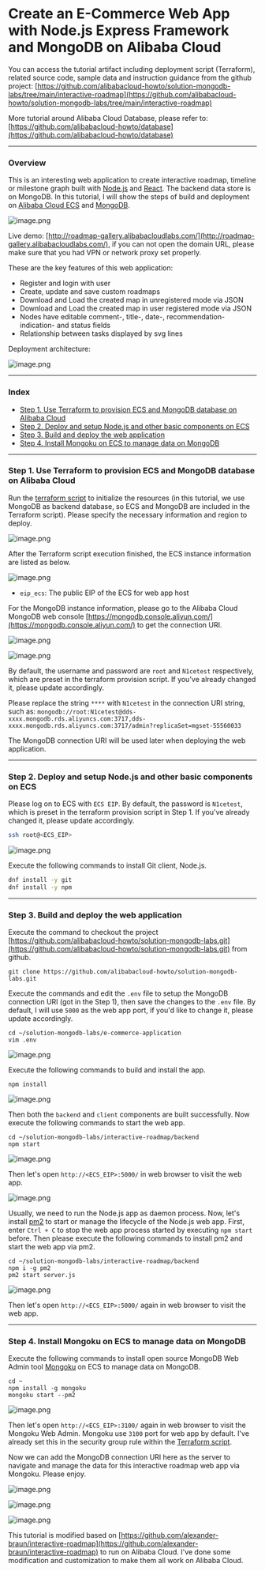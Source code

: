 # Create an E-Commerce Web App with Node.js Express Framework and MongoDB on Alibaba Cloud

You can access the tutorial artifact including deployment script (Terraform), related source code, sample data and instruction guidance from the github project:
[https://github.com/alibabacloud-howto/solution-mongodb-labs/tree/main/interactive-roadmap](https://github.com/alibabacloud-howto/solution-mongodb-labs/tree/main/interactive-roadmap)

More tutorial around Alibaba Cloud Database, please refer to:
[https://github.com/alibabacloud-howto/database](https://github.com/alibabacloud-howto/database)

---
### Overview

This is an interesting web application to create interactive roadmap, timeline or milestone graph built with [Node.js](https://nodejs.org/) and [React](https://reactjs.org/). The backend data store is on MongoDB. In this tutorial, I will show the steps of build and deployment on [Alibaba Cloud ECS](https://www.alibabacloud.com/product/ecs) and [MongoDB](https://www.alibabacloud.com/product/apsaradb-for-mongodb).

![image.png](https://github.com/alibabacloud-howto/solution-mongodb-labs/raw/main/interactive-roadmap/images/app_screenshot.png)

Live demo: [http://roadmap-gallery.alibabacloudlabs.com/](http://roadmap-gallery.alibabacloudlabs.com/), if you can not open the domain URL, please make sure that you had VPN or network proxy set properly.

These are the key features of this web application:
- Register and login with user
- Create, update and save custom roadmaps
- Download and Load the created map in unregistered mode via JSON
- Download and Load the created map in user registered mode via JSON
- Nodes have editable comment-, title-, date-, recommendation-indication- and status fields
- Relationship between tasks displayed by svg lines

Deployment architecture:

![image.png](https://github.com/alibabacloud-howto/solution-mongodb-labs/raw/main/interactive-roadmap/images/archi.png)

---
### Index

- [Step 1. Use Terraform to provision ECS and MongoDB database on Alibaba Cloud](https://github.com/alibabacloud-howto/solution-mongodb-labs/tree/main/interactive-roadmap#step-1-use-terraform-to-provision-ecs-and-mongodb-database-on-alibaba-cloud)
- [Step 2. Deploy and setup Node.js and other basic components on ECS](https://github.com/alibabacloud-howto/solution-mongodb-labs/tree/main/interactive-roadmap#step-2-deploy-and-setup-nodejs-and-other-basic-components-on-ecs)
- [Step 3. Build and deploy the web application](https://github.com/alibabacloud-howto/solution-mongodb-labs/tree/main/interactive-roadmap#step-3-build-and-deploy-the-web-application)
- [Step 4. Install Mongoku on ECS to manage data on MongoDB](https://github.com/alibabacloud-howto/solution-mongodb-labs/tree/main/interactive-roadmap#step-4-install-mongoku-on-ecs-to-manage-data-on-mongodb)

---
### Step 1. Use Terraform to provision ECS and MongoDB database on Alibaba Cloud

Run the [terraform script](https://github.com/alibabacloud-howto/solution-mongodb-labs/blob/main/interactive-roadmap/deployment/terraform/main.tf) to initialize the resources (in this tutorial, we use MongoDB as backend database, so ECS and MongoDB are included in the Terraform script). Please specify the necessary information and region to deploy.

![image.png](https://github.com/alibabacloud-howto/opensource_with_apsaradb/raw/main/apache-airflow/images/tf-parms.png)

After the Terraform script execution finished, the ECS instance information are listed as below.

![image.png](https://github.com/alibabacloud-howto/solution-mongodb-labs/raw/main/interactive-roadmap/images/tf-done.png)

- ``eip_ecs``: The public EIP of the ECS for web app host

For the MongoDB instance information, please go to the Alibaba Cloud MongoDB web console [https://mongodb.console.aliyun.com/](https://mongodb.console.aliyun.com/) to get the connection URI.

![image.png](https://github.com/alibabacloud-howto/solution-mongodb-labs/raw/main/interactive-roadmap/images/mongodb-1.png)

![image.png](https://github.com/alibabacloud-howto/solution-mongodb-labs/raw/main/interactive-roadmap/images/mongodb-2.png)

By default, the username and password are ``root`` and ``N1cetest`` respectively, which are preset in the terraform provision script. If you've already changed it, please update accordingly.

Please replace the string ``****`` with ``N1cetest`` in the connection URI string, such as:
``mongodb://root:N1cetest@dds-xxxx.mongodb.rds.aliyuncs.com:3717,dds-xxxx.mongodb.rds.aliyuncs.com:3717/admin?replicaSet=mgset-55560033``

The MongoDB connection URI will be used later when deploying the web application.

---
### Step 2. Deploy and setup Node.js and other basic components on ECS

Please log on to ECS with ``ECS EIP``. By default, the password is ``N1cetest``, which is preset in the terraform provision script in Step 1. If you've already changed it, please update accordingly.

```bash
ssh root@<ECS_EIP>
```

![image.png](https://github.com/alibabacloud-howto/opensource_with_apsaradb/raw/main/apache-ofbiz/images/ecs-logon.png)

Execute the following commands to install Git client, Node.js.

```bash
dnf install -y git
dnf install -y npm
```

---
### Step 3. Build and deploy the web application

Execute the command to checkout the project [https://github.com/alibabacloud-howto/solution-mongodb-labs.git](https://github.com/alibabacloud-howto/solution-mongodb-labs.git) from github.

```
git clone https://github.com/alibabacloud-howto/solution-mongodb-labs.git
```

Execute the commands and edit the ``.env`` file to setup the MongoDB connection URI (got in the Step 1), then save the changes to the ``.env`` file. By default, I will use ``5000`` as the web app port, if you'd like to change it, please update accordingly.

```
cd ~/solution-mongodb-labs/e-commerce-application
vim .env
```

![image.png](https://github.com/alibabacloud-howto/solution-mongodb-labs/raw/main/interactive-roadmap/images/env.png)

Execute the following commands to build and install the app.

```
npm install
```

![image.png](https://github.com/alibabacloud-howto/solution-mongodb-labs/raw/main/interactive-roadmap/images/npm-client-build.png)

Then both the ``backend`` and ``client`` components are built successfully. Now execute the following commands to start the web app.

```
cd ~/solution-mongodb-labs/interactive-roadmap/backend
npm start
```

![image.png](https://github.com/alibabacloud-howto/solution-mongodb-labs/raw/main/interactive-roadmap/images/npm-start.png)

Then let's open ``http://<ECS_EIP>:5000/`` in web browser to visit the web app.

![image.png](https://github.com/alibabacloud-howto/solution-mongodb-labs/raw/main/interactive-roadmap/images/web-app.png)

Usually, we need to run the Node.js app as daemon process. Now, let's install [pm2](https://pm2.io/) to start or manage the lifecycle of the Node.js web app.
First, enter ``Ctrl + C`` to stop the web app process started by executing ``npm start`` before. Then please execute the following commands to install pm2 and start the web app via pm2.

```
cd ~/solution-mongodb-labs/interactive-roadmap/backend
npm i -g pm2
pm2 start server.js
```

![image.png](https://github.com/alibabacloud-howto/solution-mongodb-labs/raw/main/interactive-roadmap/images/pm2-start.png)

Then let's open ``http://<ECS_EIP>:5000/`` again in web browser to visit the web app.

---
### Step 4. Install Mongoku on ECS to manage data on MongoDB

Execute the following commands to install open source MongoDB Web Admin tool [Mongoku](https://github.com/huggingface/Mongoku) on ECS to manage data on MongoDB.

```
cd ~
npm install -g mongoku
mongoku start --pm2
```

![image.png](https://github.com/alibabacloud-howto/solution-mongodb-labs/raw/main/interactive-roadmap/images/start-mongoku.png)

Then let's open ``http://<ECS_EIP>:3100/`` again in web browser to visit the Mongoku Web Admin. Mongoku use ``3100`` port for web app by default. I've already set this in the security group rule within the [Terraform script](https://github.com/alibabacloud-howto/solution-mongodb-labs/blob/main/interactive-roadmap/deployment/terraform/main.tf).

Now we can add the MongoDB connection URI here as the server to navigate and manage the data for this interactive roadmap web app via Mongoku. Please enjoy.

![image.png](https://github.com/alibabacloud-howto/solution-mongodb-labs/raw/main/interactive-roadmap/images/mongoku-1.png)

![image.png](https://github.com/alibabacloud-howto/solution-mongodb-labs/raw/main/interactive-roadmap/images/mongoku-2.png)

![image.png](https://github.com/alibabacloud-howto/solution-mongodb-labs/raw/main/interactive-roadmap/images/mongoku-3.png)


This tutorial is modified based on [https://github.com/alexander-braun/interactive-roadmap](https://github.com/alexander-braun/interactive-roadmap) to run on Alibaba Cloud. I've done some modification and customization to make them all work on Alibaba Cloud.